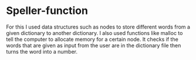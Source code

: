 # Speller-function

For this I used data structures such as nodes to store different words from a given dictionary to another dictionary. I also used functions like malloc to tell the computer to allocate memory for a certain node.
It checks if the words that are given as input from the user are in the dictionary file then turns the word into a number.
